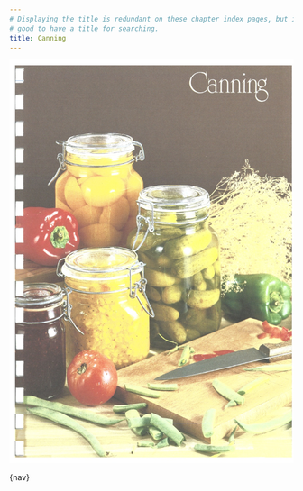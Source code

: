 ```yaml
---
# Displaying the title is redundant on these chapter index pages, but it's still
# good to have a title for searching.
title: Canning
---
```


![](./chapter.jpg)

{nav}